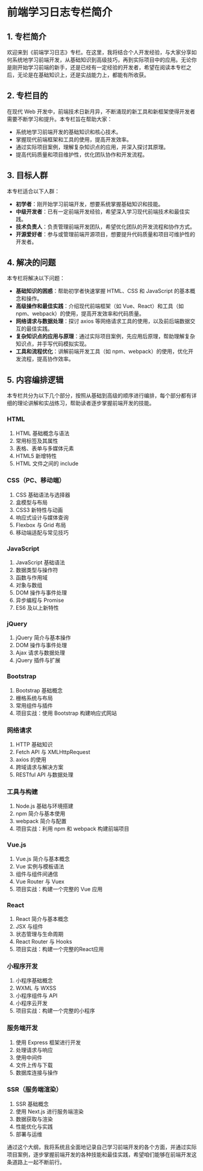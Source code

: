 # 前端学习日志专栏简介

## 1. 专栏简介

欢迎来到《前端学习日志》专栏。在这里，我将结合个人开发经验，与大家分享如何系统地学习前端开发，从基础知识到高级技巧，再到实际项目中的应用。无论你是刚开始学习前端的新手，还是已经有一定经验的开发者，希望在阅读本专栏之后，无论是在基础知识上，还是实战能力上，都能有所收获。

## 2. 专栏目的

在现代 Web 开发中，前端技术日新月异，不断涌现的新工具和新框架使得开发者需要不断学习和提升。本专栏旨在帮助大家：

- 系统地学习前端开发的基础知识和核心技术。
- 掌握现代前端框架和工具的使用，提高开发效率。
- 通过实际项目案例，理解复杂知识点的应用，并深入探讨其原理。
- 提高代码质量和项目维护性，优化团队协作和开发流程。

## 3. 目标人群

本专栏适合以下人群：

- **初学者**：刚开始学习前端开发，想要系统掌握基础知识和技能。
- **中级开发者**：已有一定前端开发经验，希望深入学习现代前端技术和最佳实践。
- **技术负责人**：负责管理前端开发团队，希望优化团队的开发流程和协作方式。
- **开源爱好者**：参与或管理前端开源项目，想要提升代码质量和项目可维护性的开发者。

## 4. 解决的问题

本专栏将解决以下问题：

- **基础知识的困惑**：帮助初学者快速掌握 HTML、CSS 和 JavaScript 的基本概念和操作。
- **高级操作和最佳实践**：介绍现代前端框架（如 Vue、React）和工具（如 npm、webpack）的使用，提高开发效率和代码质量。
- **网络请求与数据处理**：探讨 axios 等网络请求工具的使用，以及前后端数据交互的最佳实践。
- **复杂知识点的应用与原理**：通过实际项目案例，先应用后原理，帮助理解复杂知识点，并手写代码模拟实现。
- **工具和流程优化**：讲解前端开发工具（如 npm、webpack）的使用，优化开发流程，提高协作效率。

## 5. 内容编排逻辑

本专栏共分为以下几个部分，按照从基础到高级的顺序进行编排，每个部分都有详细的理论讲解和实战练习，帮助读者逐步掌握前端开发的技能。

### HTML

1. HTML 基础概念与语法
2. 常用标签及其属性
3. 表格、表单与多媒体元素
4. HTML5 新增特性
5. HTML 文件之间的 include

### CSS（PC、移动端）

1. CSS 基础语法与选择器
2. 盒模型与布局
3. CSS3 新特性与动画
4. 响应式设计与媒体查询
5. Flexbox 与 Grid 布局
6. 移动端适配与常见技巧

### JavaScript

1. JavaScript 基础语法
2. 数据类型与操作符
3. 函数与作用域
4. 对象与数组
5. DOM 操作与事件处理
6. 异步编程与 Promise
7. ES6 及以上新特性

### jQuery

1. jQuery 简介与基本操作
2. DOM 操作与事件处理
3. Ajax 请求与数据处理
4. jQuery 插件与扩展

### Bootstrap

1. Bootstrap 基础概念
2. 栅格系统与布局
3. 常用组件与插件
4. 项目实战：使用 Bootstrap 构建响应式网站

### 网络请求

1. HTTP 基础知识
2. Fetch API 与 XMLHttpRequest
3. axios 的使用
4. 跨域请求与解决方案
5. RESTful API 与数据处理

### 工具与构建

1. Node.js 基础与环境搭建
2. npm 简介与基本使用
3. webpack 简介与配置
4. 项目实战：利用 npm 和 webpack 构建前端项目

### Vue.js

1. Vue.js 简介与基本概念
2. Vue 实例与模板语法
3. 组件与组件间通信
4. Vue Router 与 Vuex
5. 项目实战：构建一个完整的 Vue 应用

### React

1. React 简介与基本概念
2. JSX 与组件
3. 状态管理与生命周期
4. React Router 与 Hooks
5. 项目实战：构建一个完整的React应用

### 小程序开发

1. 小程序基础概念
2. WXML 与 WXSS
3. 小程序组件与 API
4. 小程序云开发
5. 项目实战：构建一个完整的小程序

### 服务端开发

1. 使用 Express 框架进行开发
2. 处理请求与响应
3. 使用中间件
4. 文件上传与下载
5. 数据库连接与操作

### SSR（服务端渲染）

1. SSR 基础概念
2. 使用 Next.js 进行服务端渲染
3. 数据获取与渲染
4. 性能优化与实践
5. 部署与运维

通过这个大纲，我将系统且全面地记录自己学习前端开发的各个方面，并通过实际项目案例，逐步掌握前端开发的各种技能和最佳实践，希望咱们能够在前端开发这条道路上一起不断前行。
